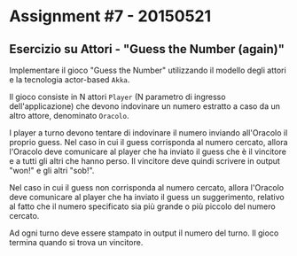 # Assignment #7 - 20150521

## Esercizio su Attori - "Guess the Number (again)"

Implementare il gioco "Guess the Number" utilizzando il modello degli attori e la tecnologia actor-based `Akka`.

Il gioco consiste in N attori `Player` (N parametro di ingresso dell'applicazione) che devono indovinare un numero estratto a caso da un altro attore, denominato `Oracolo`.

I player a turno devono tentare di indovinare il numero inviando all'Oracolo il proprio guess. Nel caso in cui il guess corrisponda al numero cercato, allora l'Oracolo deve comunicare al player che ha inviato il guess che è il vincitore e a tutti gli altri che hanno perso. Il vincitore deve quindi scrivere in output "won!" e gli altri "sob!".

Nel caso in cui il guess non corrisponda al numero cercato, allora l'Oracolo deve comunicare al player che ha inviato il guess un suggerimento, relativo al fatto che il numero specificato sia più grande o più piccolo del numero cercato.

Ad ogni turno deve essere stampato in output il numero del turno. Il gioco termina quando si trova un vincitore.
